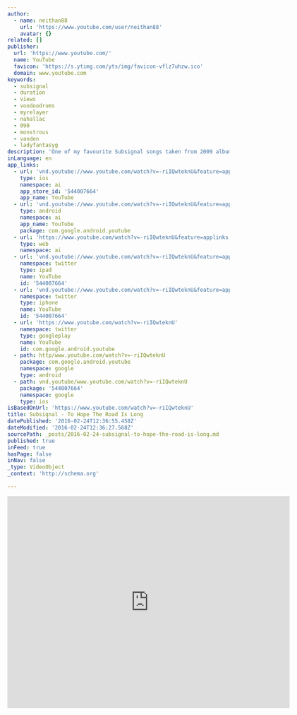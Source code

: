 ```yaml
---
author:
  - name: neithan88
    url: 'https://www.youtube.com/user/neithan88'
    avatar: {}
related: []
publisher:
  url: 'https://www.youtube.com/'
  name: YouTube
  favicon: 'https://s.ytimg.com/yts/img/favicon-vflz7uhzw.ico'
  domain: www.youtube.com
keywords:
  - subsignal
  - duration
  - views
  - voodoodrums
  - myrelayer
  - nahallac
  - 090
  - monstrous
  - vanden
  - ladyfantasyg
description: 'One of my favourite Subsignal songs taken from 2009 album Beautiful & Monstrous'
inLanguage: en
app_links:
  - url: 'vnd.youtube://www.youtube.com/watch?v=-riIQwteknU&feature=applinks'
    type: ios
    namespace: ai
    app_store_id: '544007664'
    app_name: YouTube
  - url: 'vnd.youtube://www.youtube.com/watch?v=-riIQwteknU&feature=applinks'
    type: android
    namespace: ai
    app_name: YouTube
    package: com.google.android.youtube
  - url: 'https://www.youtube.com/watch?v=-riIQwteknU&feature=applinks'
    type: web
    namespace: ai
  - url: 'vnd.youtube://www.youtube.com/watch?v=-riIQwteknU&feature=applinks'
    namespace: twitter
    type: ipad
    name: YouTube
    id: '544007664'
  - url: 'vnd.youtube://www.youtube.com/watch?v=-riIQwteknU&feature=applinks'
    namespace: twitter
    type: iphone
    name: YouTube
    id: '544007664'
  - url: 'https://www.youtube.com/watch?v=-riIQwteknU'
    namespace: twitter
    type: googleplay
    name: YouTube
    id: com.google.android.youtube
  - path: http/www.youtube.com/watch?v=-riIQwteknU
    package: com.google.android.youtube
    namespace: google
    type: android
  - path: vnd.youtube/www.youtube.com/watch?v=-riIQwteknU
    package: '544007664'
    namespace: google
    type: ios
isBasedOnUrl: 'https://www.youtube.com/watch?v=-riIQwteknU'
title: Subsignal - To Hope The Road Is Long
datePublished: '2016-02-24T12:36:55.458Z'
dateModified: '2016-02-24T12:36:27.568Z'
sourcePath: _posts/2016-02-24-subsignal-to-hope-the-road-is-long.md
published: true
inFeed: true
hasPage: false
inNav: false
_type: VideoObject
_context: 'http://schema.org'

---
```

<iframe src="https://cdn.embedly.com/widgets/media.html?src=https%3A%2F%2Fwww.youtube.com%2Fembed%2F-riIQwteknU%3Ffeature%3Doembed&amp;url=https%3A%2F%2Fwww.youtube.com%2Fwatch%3Fv%3D-riIQwteknU&amp;image=https%3A%2F%2Fi.ytimg.com%2Fvi%2F-riIQwteknU%2Fhqdefault.jpg&amp;key=b7d04c9b404c499eba89ee7072e1c4f7&amp;type=text%2Fhtml&amp;schema=youtube" width="640" height="480" scrolling="no" frameborder="0" allowfullscreen="allowfullscreen" style=""></iframe>
